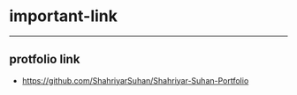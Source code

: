 # important-link
-----------------------------------------------------------------------
## protfolio link
* https://github.com/ShahriyarSuhan/Shahriyar-Suhan-Portfolio
